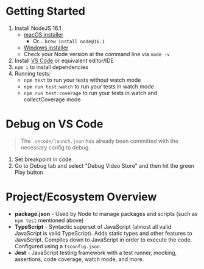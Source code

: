 # Getting Started

1. Install NodeJS 16.1
    - [macOS installer](https://nodejs.org/dist/v16.1.0/node-v16.1.0.pkg)
        - Or... `brew install node@16.1`
    - [Windows installer](https://nodejs.org/dist/v16.1.0/node-v16.1.0-x64.msi)
    - Check your Node version at the command line via `node -v`
1. Install [VS Code](https://code.visualstudio.com/) or equivalent editor/IDE
1. `npm i` to install dependencies
1. Running tests:
   - `npm test` to run your tests without watch mode
   - `npm run test:watch` to run your tests in watch mode
   - `npm run test:coverage` to run your tests in watch and collectCoverage mode

# Debug on VS Code

> The `.vscode/launch.json` has already been committed with the necessary config to debug.

1. Set breakpoint in code
1. Go to Debug tab and select "Debug Video Store" and then hit the green Play button

# Project/Ecosystem Overview

- **package.json** - Used by Node to manage packages and scripts (such as `npm test` mentioned above)
- **TypeScript** - Syntactic superset of JavaScript (almost all valid JavaScript is valid TypeScript). Adds static types and other features to JavaScript. Compiles down to JavaScript in order to execute the code. Configured using a `tsconfig.json`.
- **Jest** - JavaScript testing framework with a test runner, mocking, assertions, code coverage, watch mode, and more.
